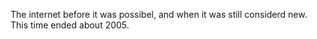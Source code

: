 The internet before it was possibel, and when it was still considerd new. This time ended about 2005. 